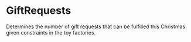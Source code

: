 # GiftRequests
Determines the number of gift requests that can be fulfilled this Christmas given constraints in the toy factories.
